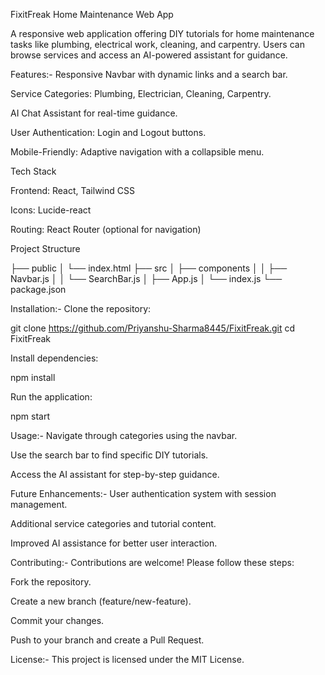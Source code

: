 FixitFreak Home Maintenance Web App

A responsive web application offering DIY tutorials for home maintenance tasks like plumbing, electrical work, cleaning, and carpentry. Users can browse services and access an AI-powered assistant for guidance.

Features:-
Responsive Navbar with dynamic links and a search bar.

Service Categories: Plumbing, Electrician, Cleaning, Carpentry.

AI Chat Assistant for real-time guidance.

User Authentication: Login and Logout buttons.

Mobile-Friendly: Adaptive navigation with a collapsible menu.

Tech Stack

Frontend: React, Tailwind CSS

Icons: Lucide-react

Routing: React Router (optional for navigation)

Project Structure

├── public
│   └── index.html
├── src
│   ├── components
│   │    ├── Navbar.js
│   │    └── SearchBar.js
│   ├── App.js
│   └── index.js
└── package.json

Installation:-
Clone the repository:

   git clone https://github.com/Priyanshu-Sharma8445/FixitFreak.git
   cd FixitFreak

Install dependencies:

   npm install

Run the application:

   npm start

Usage:-
Navigate through categories using the navbar.

Use the search bar to find specific DIY tutorials.

Access the AI assistant for step-by-step guidance.

Future Enhancements:-
User authentication system with session management.

Additional service categories and tutorial content.

Improved AI assistance for better user interaction.

Contributing:-
Contributions are welcome! Please follow these steps:

Fork the repository.

Create a new branch (feature/new-feature).

Commit your changes.

Push to your branch and create a Pull Request.

License:-
This project is licensed under the MIT License.

